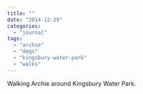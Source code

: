 ```yaml
---
title: ""
date: "2014-12-29"
categories: 
  - "journal"
tags: 
  - "archie"
  - "dogs"
  - "kingsbury-water-park"
  - "walks"
---
```


Walking Archie around Kingsbury Water Park.
